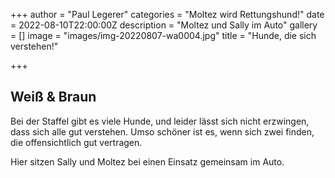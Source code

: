 +++
author = "Paul Legerer"
categories = "Moltez wird Rettungshund!"
date = 2022-08-10T22:00:00Z
description = "Moltez und Sally im Auto"
gallery = []
image = "images/img-20220807-wa0004.jpg"
title = "Hunde, die sich verstehen!"

+++
## Weiß & Braun

Bei der Staffel gibt es viele Hunde, und leider lässt sich nicht erzwingen, dass sich alle gut verstehen. Umso schöner ist es, wenn sich zwei finden, die offensichtlich gut vertragen.

Hier sitzen Sally und Moltez bei einen Einsatz gemeinsam im Auto.